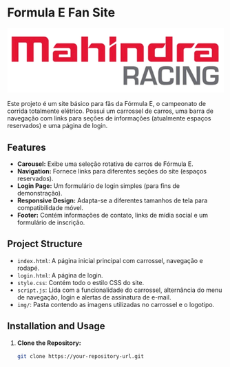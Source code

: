 # Formula E Fan Site

![Formula E Logo](img/logo.png)

Este projeto é um site básico para fãs da Fórmula E, o campeonato de corrida totalmente elétrico. Possui um carrossel de carros, uma barra de navegação com links para seções de informações (atualmente espaços reservados) e uma página de login.

## Features

* **Carousel:**  Exibe uma seleção rotativa de carros de Fórmula E.
* **Navigation:**  Fornece links para diferentes seções do site (espaços reservados).
* **Login Page:**  Um formulário de login simples (para fins de demonstração).
* **Responsive Design:**  Adapta-se a diferentes tamanhos de tela para compatibilidade móvel.
* **Footer:**  Contém informações de contato, links de mídia social e um formulário de inscrição.

## Project Structure

* `index.html`: A página inicial principal com carrossel, navegação e rodapé.
* `login.html`: A página de login.
* `style.css`: Contém todo o estilo CSS do site.
* `script.js`: Lida com a funcionalidade do carrossel, alternância do menu de navegação, login e alertas de assinatura de e-mail.
* `img/`: Pasta contendo as imagens utilizadas no carrossel e o logotipo.

## Installation and Usage

1. **Clone the Repository:**
   ```bash
   git clone https://your-repository-url.git
